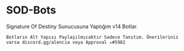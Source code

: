 # SOD-Bots
Signature Of Destiny Sunucusuna Yaptığım v14 Botlar.

`Botların Alt Yapısı Paylaşılmıcaktır Sadece Tanıtım. Önerileriniz varsa discord.gg/alencia veya Approval ✭#5982`
